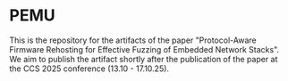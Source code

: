 # PEMU
This is the repository for the artifacts of the paper "Protocol-Aware Firmware Rehosting for Effective Fuzzing of Embedded Network Stacks".
We aim to publish the artifact shortly after the publication of the paper at the CCS 2025 conference (13.10 - 17.10.25).

